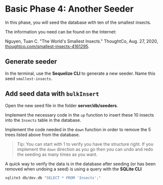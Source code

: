 # Basic Phase 4: Another Seeder

In this phase, you will seed the database with ten of the smallest insects.

The information you need can be found on the Internet:

Nguyen, Tuan C. "The World's Smallest Insects." ThoughtCo, Aug. 27, 2020,
[thoughtco.com/smallest-insects-4161295][data-source].

## Generate seeder

In the terminal, use the **Sequelize CLI** to generate a new seeder. Name this
seed `smallest-insects`.

## Add seed data with `bulkInsert`

Open the new seed file in the folder __server/db/seeders__.

Implement the necessary code in the `up` function to insert these 10 insects
into the `Insects` table in the database.

Implement the code needed in the `down` function in order to remove the 5 trees
listed above from the database.

> Tip: You can start with 1 to verify you have the structure right. If you
> implement the `down` direction as you go then you can undo and redo the
> seeding as many times as you want.

A quick way to verify the data is in the database after seeding (or has been
removed when undoing a seed) is using a query with the **SQLite CLI**

```sh
sqlite3 db/dev.db "SELECT * FROM 'Insects';"
```

[data-source]: https://www.thoughtco.com/smallest-insects-4161295